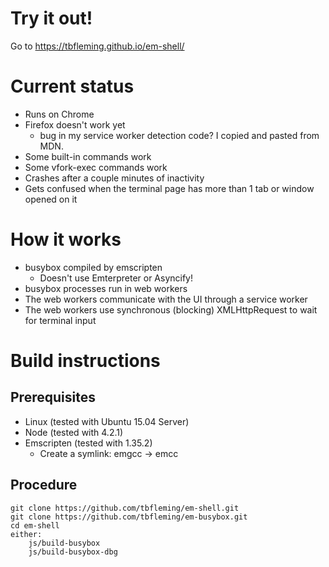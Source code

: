 # Try it out!

Go to https://tbfleming.github.io/em-shell/

# Current status
* Runs on Chrome
* Firefox doesn't work yet
  * bug in my service worker detection code? I copied and pasted from MDN.
* Some built-in commands work
* Some vfork-exec commands work
* Crashes after a couple minutes of inactivity
* Gets confused when the terminal page has more than 1 tab or window opened on it

# How it works
* busybox compiled by emscripten
  * Doesn't use Emterpreter or Asyncify!
* busybox processes run in web workers
* The web workers communicate with the UI through a service worker
* The web workers use synchronous (blocking) XMLHttpRequest to wait for terminal input

# Build instructions

## Prerequisites

* Linux (tested with Ubuntu 15.04 Server)
* Node (tested with 4.2.1)
* Emscripten (tested with 1.35.2)
  * Create a symlink: emgcc -> emcc

## Procedure
    git clone https://github.com/tbfleming/em-shell.git
    git clone https://github.com/tbfleming/em-busybox.git
    cd em-shell
    either:
        js/build-busybox
        js/build-busybox-dbg
